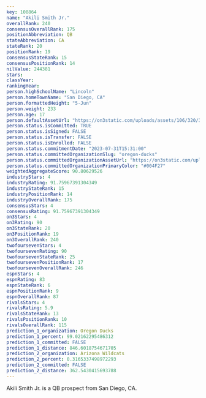 ```yaml
---
key: 108864
name: "Akili Smith Jr."
overallRank: 240
consensusOverallRank: 175
positionAbbreviation: QB
stateAbbreviation: CA
stateRank: 20
positionRank: 19
consensusStateRank: 15
consensusPositionRank: 14
nilValue: 244381
stars: 
classYear: 
rankingYear: 
person.highSchoolName: "Lincoln"
person.homeTownName: "San Diego, CA"
person.formattedHeight: "5-Jun"
person.weight: 233
person.age: 17
person.defaultAssetUrl: "https://on3static.com/uploads/assets/106/320/320106.jpg"
person.status.isCommitted: TRUE
person.status.isSigned: FALSE
person.status.isTransfer: FALSE
person.status.isEnrolled: FALSE
person.status.commitmentDate: "2023-07-31T15:31:00"
person.status.committedOrganizationSlug: "oregon-ducks"
person.status.committedOrganizationAssetUrl: "https://on3static.com/uploads/assets/136/150/150136.svg"
person.status.committedOrganizationPrimaryColor: "#004F27"
weightedAggregateScore: 90.80629526
industryStars: 4
industryRating: 91.75967391304349
industryStateRank: 15
industryPositionRank: 14
industryOverallRank: 175
consensusStars: 4
consensusRating: 91.75967391304349
on3Stars: 4
on3Rating: 90
on3StateRank: 20
on3PositionRank: 19
on3OverallRank: 240
twofoursevenStars: 4
twofoursevenRating: 90
twofoursevenStateRank: 25
twofoursevenPositionRank: 17
twofoursevenOverallRank: 246
espnStars: 4
espnRating: 83
espnStateRank: 6
espnPositionRank: 9
espnOverallRank: 87
rivalsStars: 4
rivalsRating: 5.9
rivalsStateRank: 13
rivalsPositionRank: 10
rivalsOverallRank: 115
prediction_1_organization: Oregon Ducks
prediction_1_percent: 99.02162295486312
prediction_1_committed: FALSE
prediction_1_distance: 846.6018754671705
prediction_2_organization: Arizona Wildcats
prediction_2_percent: 0.3165337498972293
prediction_2_committed: FALSE
prediction_2_distance: 362.5430415693788
---
```

Akili Smith Jr. is a QB prospect from San Diego, CA.